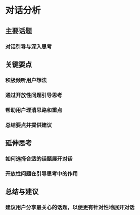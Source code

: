 # 对话分析
## 主要话题
### 对话引导与深入思考
## 关键要点
### 积极倾听用户想法
### 通过开放性问题引导思考
### 帮助用户理清思路和重点
### 总结要点并提供建议
## 延伸思考
### 如何选择合适的话题展开对话
### 开放性问题在引导思考中的作用
## 总结与建议
### 建议用户分享最关心的话题，以便更有针对性地展开对话